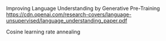 Improving Language Understanding by Generative Pre-Training
https://cdn.openai.com/research-covers/language-unsupervised/language_understanding_paper.pdf

Cosine learning rate annealing
